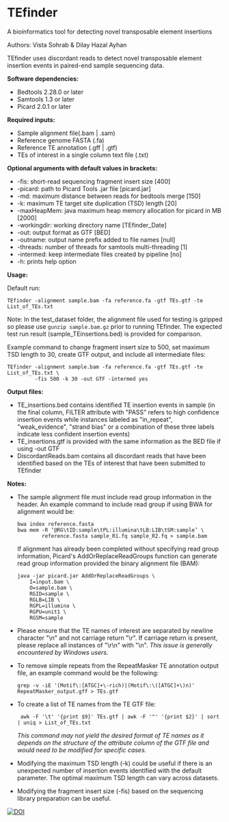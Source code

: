 # TEfinder
A bioinformatics tool for detecting novel transposable element insertions

Authors: Vista Sohrab & Dilay Hazal Ayhan 

TEfinder uses discordant reads to detect novel transposable element insertion events in paired-end sample sequencing data. 

**Software dependencies:**
* Bedtools 2.28.0 or later
* Samtools 1.3 or later
* Picard 2.0.1 or later

**Required inputs:**
* Sample alignment file(.bam | .sam) 
* Reference genome FASTA (.fa)
* Reference TE annotation (.gff | .gtf)
* TEs of interest in a single column text file (.txt)

**Optional arguments with default values in brackets:**
* -fis:        short-read sequencing fragment insert size [400]
* -picard:     path to Picard Tools .jar file [picard.jar]
* -md:         maximum distance between reads for bedtools merge [150]
* -k:          maximum TE target site duplication (TSD) length [20]
* -maxHeapMem: java maximum heap memory allocation for picard in MB [2000]
* -workingdir: working directory name [TEfinder_Date]
* -out:        output format as GTF [BED]
* -outname:    output name prefix added to file names [null]
* -threads:    number of threads for samtools multi-threading [1]
* -intermed:   keep intermediate files created by pipeline [no]
* -h:          prints help option
 
**Usage:**

Default run:
```
TEfinder -alignment sample.bam -fa reference.fa -gtf TEs.gtf -te List_of_TEs.txt
```
Note: In the test_dataset folder, the alignment file used for testing is gzipped so please use
      ```gunzip sample.bam.gz``` 
      prior to running TEfinder. 
      The expected test run result (sample_TEinsertions.bed) is provided for comparison.

Example command to change fragment insert size to 500, set maximum TSD length to 30, create GTF output, and include all intermediate files:
```
TEfinder -alignment sample.bam -fa reference.fa -gtf TEs.gtf -te List_of_TEs.txt \
         -fis 500 -k 30 -out GTF -intermed yes
```
**Output files:**
* TE_insertions.bed contains identified TE insertion events in sample (in the final column, FILTER attribute with "PASS" refers to high confidence insertion events while instances labeled as "in_repeat", "weak_evidence", "strand bias" or a combination of these three labels indicate less confident insertion events)
* TE_insertions.gtf is provided with the same information as the BED file if using -out GTF
* DiscordantReads.bam contains all discordant reads that have been identified based on the TEs of interest that have been submitted to TEfinder

**Notes:**
* The sample alignment file must include read group information in the header. An example command to include read group if using BWA for alignment would be:
  
  ```
  bwa index reference.fasta
  bwa mem -R ‘@RG\tID:sample\tPL:illumina\tLB:LIB\tSM:sample’ \
          reference.fasta sample_R1.fq sample_R2.fq > sample.bam
  ```

  If alignment has already been completed without specifying read group information, Picard's AddOrReplaceReadGroups function can generate read group information provided
  the binary alignment file (BAM):
  ```
  java -jar picard.jar AddOrReplaceReadGroups \
      I=input.bam \
      O=sample.bam \
      RGID=sample \
      RGLB=LIB \
      RGPL=illumina \
      RGPU=unit1 \
      RGSM=sample
   ```
* Please ensure that the TE names of interest are separated by newline character "\n" and not carriage return "\r". 
  If carriage return is present, please replace all instances of "\r\n" with "\n".
  *This issue is generally encountered by Windows users.*

* To remove simple repeats from the RepeatMasker TE annotation output file, an example command would be the following: 
  ```
  grep -v -iE '(Motif\:[ATGC]+\-rich)|(Motif\:\([ATGC]+\)n)' RepeatMasker_output.gff > TEs.gtf
  ```
* To create a list of TE names from the TE GTF file: 

  ```
   awk -F '\t' '{print $9}' TEs.gtf | awk -F '"' '{print $2}' | sort | uniq > List_of_TEs.txt
  ```
  *This command may not yield the desired format of TE names as it depends on the structure of the attribute column of the GTF file and would need to be modified for specific cases.* 

* Modifying the maximum TSD length (-k) could be useful if there is an unexpected number of insertion events identified with the default parameter.
  The optimal maximum TSD length can vary across datasets.

* Modifying the fragment insert size (-fis) based on the sequencing library preparation can be useful.

[![DOI](https://zenodo.org/badge/DOI/10.5281/zenodo.4446971.svg)](https://doi.org/10.5281/zenodo.4446971)
